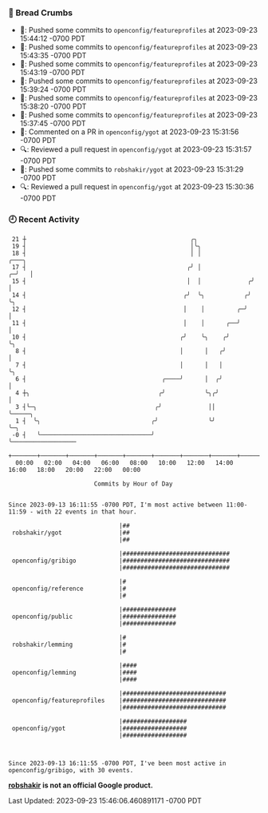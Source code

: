 ### 🍞 Bread Crumbs

 * 🚢: Pushed some commits to `openconfig/featureprofiles` at 2023-09-23 15:44:12 -0700 PDT
 * 🚢: Pushed some commits to `openconfig/featureprofiles` at 2023-09-23 15:43:35 -0700 PDT
 * 🚢: Pushed some commits to `openconfig/featureprofiles` at 2023-09-23 15:43:19 -0700 PDT
 * 🚢: Pushed some commits to `openconfig/featureprofiles` at 2023-09-23 15:39:24 -0700 PDT
 * 🚢: Pushed some commits to `openconfig/featureprofiles` at 2023-09-23 15:38:20 -0700 PDT
 * 🚢: Pushed some commits to `openconfig/featureprofiles` at 2023-09-23 15:37:45 -0700 PDT
 * 💬: Commented on a PR in  `openconfig/ygot` at 2023-09-23 15:31:56 -0700 PDT
 * 🔍: Reviewed a pull request in  `openconfig/ygot` at 2023-09-23 15:31:57 -0700 PDT
 * 🚢: Pushed some commits to `robshakir/ygot` at 2023-09-23 15:31:29 -0700 PDT
 * 🔍: Reviewed a pull request in  `openconfig/ygot` at 2023-09-23 15:30:36 -0700 PDT

### 🕘 Recent Activity
```
 21 ┼                                              ╭╮
 19 ┤                                              │╰╮
 18 ┤                                              │ │                ╭───╮
 17 ┤                                             ╭╯ │              ╭─╯   │
 15 ┤                                             │  │             ╭╯     │
 14 ┤                                            ╭╯  ╰╮           ╭╯      ╰╮
 12 ┤                                            │    │         ╭─╯        │
 11 ┤                                            │    │      ╭──╯          │
 10 ┤                                           ╭╯    ╰╮    ╭╯             ╰╮
  8 ┤                                           │      │   ╭╯               │
  7 ┤                                           │      │   │                ╰╮
  6 ┤                                      ╭────╯      │  ╭╯                 │
  4 ┼╮                                    ╭╯           ╰╮╭╯                  │
  3 ┤╰─╮                                 ╭╯             ││                   ╰─────╮
  1 ┤  ╰╮                               ╭╯              ╰╯                         ╰─╮
 -0 ┤   ╰───────────────────────────────╯                                            ╰──────────────────
    +───────+───────+───────+───────+───────+───────+───────+───────+───────+───────+───────+───────+────
  00:00   02:00   04:00   06:00   08:00   10:00   12:00   14:00   16:00   18:00   20:00   22:00   00:00   

						Commits by Hour of Day


Since 2023-09-13 16:11:55 -0700 PDT, I'm most active between 11:00-11:59 - with 22 events in that hour.

```



```
                               |##
 robshakir/ygot                |##
                               |##

                               |##############################
 openconfig/gribigo            |##############################
                               |##############################

                               |#
 openconfig/reference          |#
                               |#

                               |###############
 openconfig/public             |###############
                               |###############

                               |#
 robshakir/lemming             |#
                               |#

                               |####
 openconfig/lemming            |####
                               |####

                               |#############################
 openconfig/featureprofiles    |#############################
                               |#############################

                               |##################
 openconfig/ygot               |##################
                               |##################



Since 2023-09-13 16:11:55 -0700 PDT, I've been most active in openconfig/gribigo, with 30 events.

```
**[robshakir](mailto:robjs@google.com) is not an official Google product.**  


Last Updated: 2023-09-23 15:46:06.460891171 -0700 PDT
